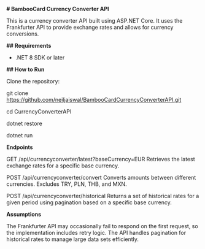 **# BambooCard Currency Converter API**

This is a currency converter API built using ASP.NET Core. It uses the Frankfurter API to provide exchange rates and allows for currency conversions.

**## Requirements**

- .NET 8 SDK or later

**## How to Run**

Clone the repository:

git clone https://github.com/neiljaiswal/BambooCardCurrencyConverterAPI.git

cd CurrencyConverterAPI

dotnet restore

dotnet run


**Endpoints**

GET /api/currencyconverter/latest?baseCurrency=EUR
Retrieves the latest exchange rates for a specific base currency.

POST /api/currencyconverter/convert
Converts amounts between different currencies. Excludes TRY, PLN, THB, and MXN.

POST /api/currencyconverter/historical
Returns a set of historical rates for a given period using pagination based on a specific base currency.

**Assumptions**

The Frankfurter API may occasionally fail to respond on the first request, so the implementation includes retry logic.
The API handles pagination for historical rates to manage large data sets efficiently.

